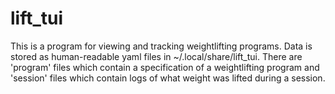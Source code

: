 # lift_tui
This is a program for viewing and tracking weightlifting programs. Data is stored as human-readable yaml files in ~/.local/share/lift_tui. There are 'program' files which contain a specification of a weightlifting program and 'session' files which contain logs of what weight was lifted during a session.